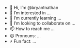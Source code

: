 - 👋 Hi, I’m @bryantnathan
- 👀 I’m interested in ...
- 🌱 I’m currently learning ...
- 💞️ I’m looking to collaborate on ...
- 📫 How to reach me ...
- 😄 Pronouns: ...
- ⚡ Fun fact: ...

<!---
bryantnathan/bryantnathan is a ✨ special ✨ repository because its `README.md` (this file) appears on your GitHub profile.
You can click the Preview link to take a look at your changes.
--->
